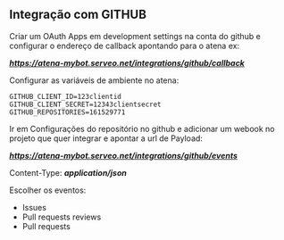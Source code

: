 ## Integração com GITHUB

Criar um OAuth Apps em development settings na conta do github e configurar o endereço de callback apontando para o atena ex:

***https://atena-mybot.serveo.net/integrations/github/callback***

Configurar as variáveis de ambiente no atena:

```
GITHUB_CLIENT_ID=123clientid
GITHUB_CLIENT_SECRET=12343clientsecret
GITHUB_REPOSITORIES=161529771
```


Ir em Configurações do repositório no github e adicionar um webook no projeto que quer integrar e apontar a url de Payload:

***https://atena-mybot.serveo.net/integrations/github/events***

Content-Type: ***application/json***

Escolher os eventos:

* Issues
* Pull requests reviews
* Pull requests



